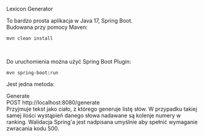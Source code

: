 Lexicon Generator

To bardzo prosta aplikacja w Java 17, Spring Boot. <br />
Budowana przy pomocy Maven:

```
mvn clean install
```
<br />

Do uruchomienia można użyć Spring Boot Plugin:

```
mvn spring-boot:run
```

Jest jedna metoda:

Generate <br />
POST http://localhost:8080/generate <br />
Przyjmuje tekst jako ciało, z którego generuje listę słów. W przypadku takiej samej ilości wystąpień danego słowa nadawane są kolenje numery w ranking.
Walidacja Spring'a jest nadpisana umyślnie aby spełnić wymaganie zwracania kodu 500.
